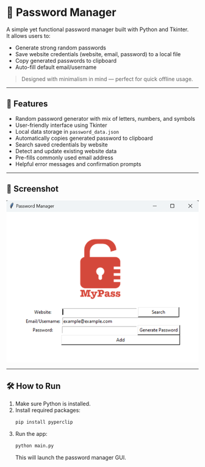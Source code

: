 # 🔐 Password Manager

A simple yet functional password manager built with Python and Tkinter.  
It allows users to:

- Generate strong random passwords
- Save website credentials (website, email, password) to a local file
- Copy generated passwords to clipboard
- Auto-fill default email/username

> Designed with minimalism in mind — perfect for quick offline usage.

---

## 🚀 Features

- Random password generator with mix of letters, numbers, and symbols
- User-friendly interface using Tkinter
- Local data storage in `password_data.json`
- Automatically copies generated password to clipboard
- Search saved credentials by website
- Detect and update existing website data
- Pre-fills commonly used email address
- Helpful error messages and confirmation prompts

---

## 📸 Screenshot

![App UI](screenshot.png)

---

## 🛠️ How to Run

1. Make sure Python is installed.
2. Install required packages:
   ```bash
   pip install pyperclip
   ```
3. Run the app:
   ```bash
   python main.py
   ```
   This will launch the password manager GUI.


